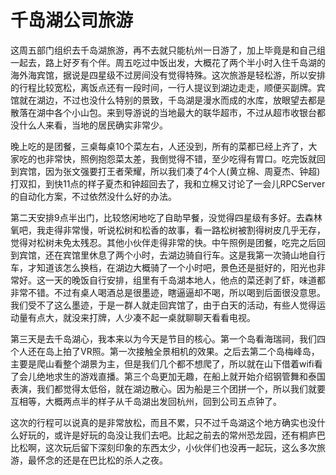 千岛湖公司旅游
====
这周五部门组织去千岛湖旅游，再不去就只能杭州一日游了，加上毕竟是和自己组一起去，路上好歹有个伴。周五吃过中饭出发，大概花了两个半小时入住千岛湖的海外海宾馆，据说是四星级不过房间没有觉得特殊。这次旅游是轻松游，所以安排的行程比较宽松，离饭点还有一段时间，一行人提议到湖边走走，顺便买副牌。宾馆就在湖边，不过也没什么特别的景致，千岛湖是漫水而成的水库，放眼望去都是散落在湖中各个小山包。来到导游说的当地最大的联华超市，不过从超市收银台都没什么人来看，当地的居民确实非常少。

晚上吃的是团餐，三桌每桌10个菜左右，人还没到，所有的菜都已经上齐了，大家吃的也非常快，照例抱怨菜太差，我倒觉得不错，至少吃得有胃口。吃完饭就回到宾馆，因为张文强要打王者荣耀，所以我们凑了4个人(黄立棉、周夏杰、钟超)打双扣，到快11点的样子夏杰和钟超回去了，我和立棉又讨论了一会儿RPCServer的自动化方案，不过依然没什么好的办法。

第二天安排9点半出门，比较悠闲地吃了自助早餐，没觉得四星级有多好。去森林氧吧，我走得非常慢，听说松树和松香的故事，看一路松树被割得树皮几乎无存，觉得对松树未免太残忍。其他小伙伴走得非常的快。中午照例是团餐，吃完之后回到宾馆，还在宾馆里休息了两个小时，去湖边骑自行车。这是我第一次骑山地自行车，才知道该怎么换档，在湖边大概骑了一个小时吧，景色还是挺好的，阳光也非常好。这一天的晚饭自行安排，组里有千岛湖本地人，他点的菜还剥了虾，味道都非常不错。不过有桌人喝酒总是很墨迹，瞎逼逼却不喝，所以喝到后面很没意思。我们受不了这么墨迹，于是一群人就走回宾馆了，由于白天的活动，有些人觉得运动量有点大，就没来打牌，人少凑不起一桌就聊聊天看看电视。

第三天是去千岛湖心，我本来以为今天是节目的核心。第一个岛看海瑞祠，我们四个人还在岛上拍了VR照。第一次接触全景相机的效果。之后去第二个岛梅峰岛，主要是爬山看整个湖景为主，但是我们几个都不想爬了，所以就在山下借着wifi看了会儿绝地求生的游戏直播。第三个岛更加无趣，在船上就开始介绍钢管舞和泰国表演，我们都觉得太低俗，就在湖边散心。因为船是三个团拼一个，所以我们就要互相等，大概两点半的样子从千岛湖出发回杭州，回到公司五点钟了。

这次的行程可以说真的是非常放松，而且不累，只不过千岛湖这个地方确实也没什么好玩的，或许是好玩的岛没让我们去吧。比起之前去的常州恐龙园，还有桐庐巴比松啊，这次玩后留下深刻印象的东西太少，小伙伴们也没再一起玩，这么多次旅游，最怀念的还是在巴比松的杀人之夜。